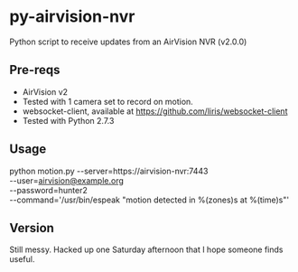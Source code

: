 py-airvision-nvr
================

Python script to receive updates from an AirVision NVR (v2.0.0)

## Pre-reqs
* AirVision v2
 * Tested with 1 camera set to record on motion.
* websocket-client, available at https://github.com/liris/websocket-client
* Tested with Python 2.7.3

## Usage

  python motion.py --server=https://airvision-nvr:7443 \
                 --user=airvision@example.org \
                 --password=hunter2 \
                 --command='/usr/bin/espeak "motion detected in %(zones)s at %(time)s"'

## Version

Still messy. Hacked up one Saturday afternoon that I hope someone finds useful.
